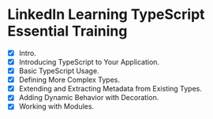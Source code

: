 # LinkedIn Learning TypeScript Essential Training

-   [x] Intro.
-   [x] Introducing TypeScript to Your Application.
-   [x] Basic TypeScript Usage.
-   [x] Defining More Complex Types.
-   [x] Extending and Extracting Metadata from Existing Types.
-   [x] Adding Dynamic Behavior with Decoration.
-   [x] Working with Modules.
